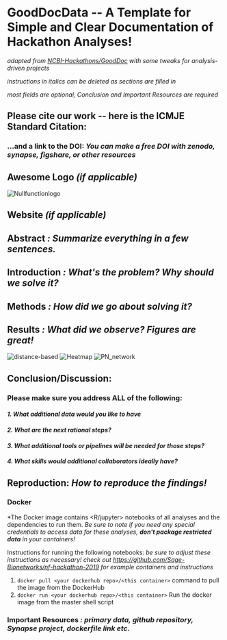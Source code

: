 # GoodDocData -- A Template for Simple and Clear Documentation of Hackathon Analyses!

*adapted from [NCBI-Hackathons/GoodDoc](https://github.com/NCBI-Hackathons/GoodDoc) with some tweaks for analysis-driven projects*

*instructions in italics can be deleted as sections are filled in*

*most fields are optional, Conclusion and Important Resources are required*

## Please cite our work -- here is the ICMJE Standard Citation:

### ...and a link to the DOI: *You can make a free DOI with zenodo, synapse, figshare, or other resources <link>*

## Awesome Logo *(if applicable)*
![Nullfunctionlogo](https://github.com/moonchangin/nullfuction/blob/master/Image%20from%20iOS.jpg)

## Website *(if applicable)*

## Abstract *: Summarize everything in a few sentences.* 

## Introduction *: What's the problem? Why should we solve it?*

## Methods *: How did we go about solving it?*

## Results *: What did we observe? Figures are great!*
![distance-based](https://github.com/moonchangin/nullfuction/blob/master/alex-fig.png)
![Heatmap](https://github.com/moonchangin/nullfuction/blob/master/Heat%20map%20(1).png)
![PN_network](https://github.com/moonchangin/nullfuction/blob/master/PN_network.png)


## Conclusion/Discussion: 

### Please make sure you address ALL of the following:

#### *1. What additional data would you like to have*

#### *2. What are the next rational steps?* 

#### *3. What additional tools or pipelines will be needed for those steps?*

#### *4. What skills would additional collaborators ideally have?*

## Reproduction: *How to reproduce the findings!*

### Docker

*The Docker image contains <R/jupyter> notebooks of all analyses and the dependencies to run them. *Be sure to note if you need any special credentials to access data for these analyses, **don't package restricted data** in your containers!*

Instructions for running the following notebooks: *be sure to adjust these instructions as necessary! check out https://github.com/Sage-Bionetworks/nf-hackathon-2019 for example containers and instructions*

1. `docker pull <your dockerhub repo>/<this container>` command to pull the image from the DockerHub
2. `docker run <your dockerhub repo>/<this container>` Run the docker image from the master shell script

### Important Resources *: primary data, github repository, Synapse project, dockerfile link etc.*


